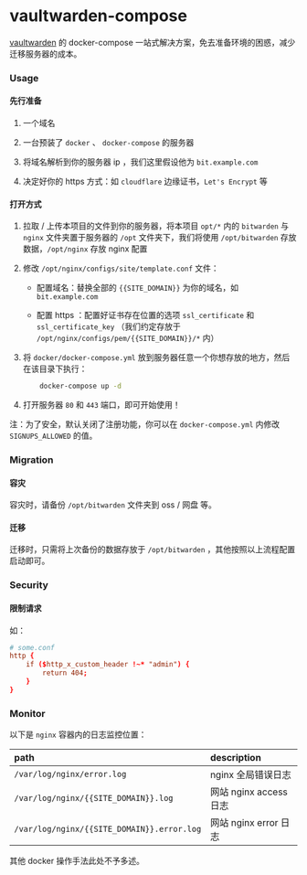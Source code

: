 # vaultwarden-compose

[vaultwarden](https://github.com/dani-garcia/vaultwarden) 的 docker-compose 一站式解决方案，免去准备环境的困惑，减少迁移服务器的成本。

### Usage

#### 先行准备

1. 一个域名

2. 一台预装了 `docker` 、 `docker-compose` 的服务器

3. 将域名解析到你的服务器 ip ，我们这里假设他为 `bit.example.com` 

4. 决定好你的 https 方式：如 `cloudflare` 边缘证书，`Let's Encrypt` 等


#### 打开方式

1. 拉取 / 上传本项目的文件到你的服务器，将本项目 `opt/*` 内的 `bitwarden` 与 `nginx` 文件夹置于服务器的 `/opt` 文件夹下，我们将使用 `/opt/bitwarden` 存放数据，`/opt/nginx` 存放 nginx 配置

2. 修改 `/opt/nginx/configs/site/template.conf` 文件：

     - 配置域名：替换全部的 `{{SITE_DOMAIN}}` 为你的域名，如 `bit.example.com`

     - 配置 https ：配置好证书存在位置的选项 `ssl_certificate` 和 `ssl_certificate_key` （我们约定存放于 `/opt/nginx/configs/pem/{{SITE_DOMAIN}}/*` 内）

3. 将 `docker/docker-compose.yml` 放到服务器任意一个你想存放的地方，然后在该目录下执行：

    ```bash
        docker-compose up -d
    ```

4. 打开服务器 `80` 和 `443` 端口，即可开始使用！


注：为了安全，默认关闭了注册功能，你可以在 `docker-compose.yml` 内修改 `SIGNUPS_ALLOWED` 的值。

### Migration

#### 容灾

容灾时，请备份 `/opt/bitwarden` 文件夹到 oss / 网盘 等。

#### 迁移

迁移时，只需将上次备份的数据存放于 `/opt/bitwarden` ，其他按照以上流程配置启动即可。

### Security

#### 限制请求

如：

```conf
# some.conf
http {
    if ($http_x_custom_header !~* "admin") {
        return 404;
    }
}
```

### Monitor

以下是 `nginx` 容器内的日志监控位置：

path|description
:-|:-
`/var/log/nginx/error.log`| nginx 全局错误日志
`/var/log/nginx/{{SITE_DOMAIN}}.log`|网站 nginx access 日志
`/var/log/nginx/{{SITE_DOMAIN}}.error.log`|网站 nginx error 日志

其他 docker 操作手法此处不予多述。
